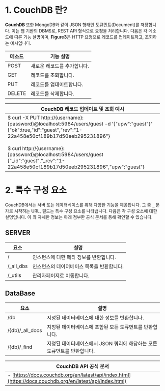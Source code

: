 
# 1. CouchDB 란?

**CouchDB** 또한 MongoDB와 같이 JSON 형태인 도큐먼트(Document)를 저장합니다. 이는 웹 기반의 DBMS로, REST API 형식으로 요청을 처리합니다. 다음은 각 메소드에 따른 기능 설명이며, **Figure3**은 HTTP 요청으로 레코드를 업데이트하고, 조회하는 예시입니다.

|**메소드**|**기능 설명**|
|---|---|
|POST|새로운 레코드를 추가합니다.|
|GET|레코드를 조회합니다.|
|PUT|레코드를 업데이트합니다.|
|DELETE|레코드를 삭제합니다.|


|**CouchDB 레코드 업데이트 및 조회 예시**|
|---|
|$ curl -X PUT http://{username}:<br>{password}@localhost:5984/users/guest -d '{"upw":"guest"}'<br>{"ok":true,"id":"guest","rev":"1-22a458e50cf189b17d50eeb295231896"} <br><br>$ curl http://{username}:{password}@localhost:5984/users/guest<br>{"_id":"guest","_rev":"1-22a458e50cf189b17d50eeb295231896","upw":"guest"}|


# 2. 특수 구성 요소

CouchDB에서는 서버 또는 데이터베이스를 위해 다양한 기능을 제공합니다. 그 중 `_` 문자로 시작하는 URL, 필드는 특수 구성 요소를 나타냅니다. 다음은 각 구성 요소에 대한 설명입니다. 이 외 자세한 정보는 아래 첨부한 공식 문서를 통해 확인할 수 있습니다.

## SERVER

|**요소**|**설명**|
|---|---|
|/|인스턴스에 대한 메타 정보를 반환합니다.|
| /\_all_dbs|인스턴스의 데이터베이스 목록을 반환합니다.|
|/\_utils | 관리자페이지로 이동합니다. |

## DataBase

|**요소**|**설명**|
|---|---|
|/db|지정된 데이터베이스에 대한 정보를 반환합니다.|
|/{db}/\_all\_docs|지정된 데이터베이스에 포함된 모든 도큐먼트를 반환합니다.|
|/{db}/\_find|지정된 데이터베이스에서 JSON 쿼리에 해당하는 모든 도큐먼트를 반환합니다.|


|**CouchDB API 공식 문서**|
|---|
|- [https://docs.couchdb.org/en/latest/api/index.html](https://docs.couchdb.org/en/latest/api/index.html)|
